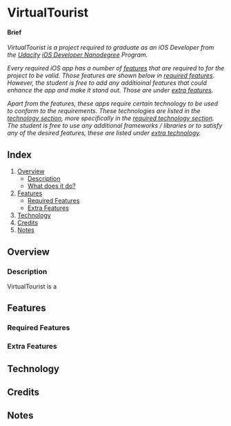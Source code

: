 # VirtualTourist


#### Brief

*VirtualTourist is a project required to graduate as an iOS Developer from the [Udacity](https://www.udacity.com) [iOS Developer Nanodegree](https://www.udacity.com/course/ios-developer-nanodegree--nd003) Program.*

*Every required iOS app has a number of [features](#features) that are required to for the project to be valid. Those features are shown below in [required features](#required-features). However, the student is free to add any additioinal features that could enhance the app and make it stand out. Those are under [extra features](#extra-features).*

*Apart from the features, these apps require certain technology to be used to conform to the requirements. These technologies are listed in the [technology section](#technology), more specifically in the [required technology section](#required-technology). The student is free to use any additional frameworks / libraries or to satisfy any of the desired features, these are listed under [extra technology](#extra-technology).*

## Index
1. [Overview](#overview)
	- [Description](#description)
	- [What does it do?](#what-does-it-do)
2. [Features](#features)
	- [Required Features](#required-features)
	- [Extra Features](#extra-features)
3. [Technology](#technology)
4. [Credits](#credits)
5. [Notes](#notes)

## Overview

### Description

VirtualTourist is a

## Features

### Required Features

### Extra Features

## Technology

## Credits

## Notes

